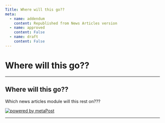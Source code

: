 ```yaml
---
Title: Where will this go??
meta:
  - name: addendum
    content: Republished from News Articles version
  - name: approved
    content: False
  - name: draft
    content: False
---
```

# Where will this go??

---
## Where will this go??


Which news articles module will this rest on???


[![powered by metaPost](/DesktopModules/itcMetaPost/images/m.gif)](http://www.itcrossing.com/)<script src="/DesktopModules/itcMetaPost/js/mg.js" type="text/javascript"></script>


---
